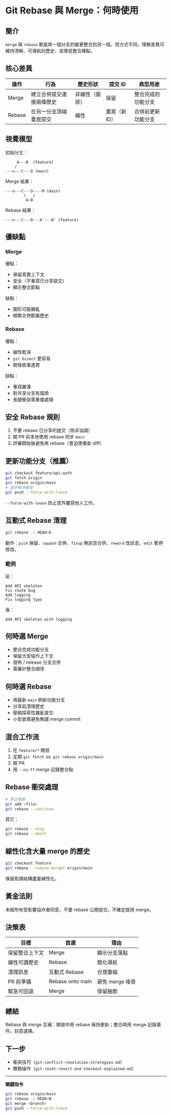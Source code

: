# Git Rebase 與 Merge：何時使用

## 簡介
`merge` 與 `rebase` 都是將一個分支的變更整合到另一個，但方式不同。理解差異可維持清晰、可導航的歷史，並降低整合痛點。

## 核心差異
| 操作 | 行為 | 歷史形狀 | 提交 ID | 典型用途 |
|------|------|----------|---------|----------|
| Merge | 建立合併提交連接兩條歷史 | 非線性（圖狀） | 保留 | 整合完成的功能分支 |
| Rebase | 在另一分支頂端重放提交 | 線性 | 重寫（新 ID） | 合併前更新功能分支 |

## 視覺模型
初始分叉：
```
     A---B  (feature)
    /
---o---C---D (main)
```
Merge 結果：
```
---o---C---D----M (main)
        \   /
         A-B
```
Rebase 結果：
```
---o---C---D---A'---B' (feature)
```

## 優缺點
### Merge
優點：
- 保留真實上下文
- 安全（不重寫已分享提交）
- 顯示整合節點

缺點：
- 圖形可能雜亂
- 頻繁合併膨脹歷史

### Rebase
優點：
- 線性乾淨
- `git bisect` 更容易
- 開發故事連貫

缺點：
- 重寫雜湊
- 對共享分支有風險
- 長鏈衝突需重複處理

## 安全 Rebase 規則
1. 不要 rebase 已分享的提交（除非協調）
2. 開 PR 前本地使用 rebase 同步 `main`
3. 評審開始後避免再 rebase（會迫使重新 diff）

## 更新功能分支（推薦）
```bash
git checkout feature/api-auth
git fetch origin
git rebase origin/main
# 逐步解決衝突
git push --force-with-lease
```
`--force-with-lease` 防止意外覆寫他人工作。

## 互動式 Rebase 清理
```bash
git rebase -i HEAD~6
```
動作：`pick` 保留、`squash` 合併、`fixup` 無訊息合併、`reword` 改訊息、`edit` 暫停修改。

### 範例
前：
```
Add API skeleton
Fix route bug
Add logging
Fix logging typo
```
後：
```
Add API skeleton with logging
```

## 何時選 Merge
- 整合完成功能分支
- 保留大型協作上下文
- 發佈 / release 分支合併
- 需審計整合順序

## 何時選 Rebase
- 用最新 `main` 刷新功能分支
- 分享前清理歷史
- 壓縮探索性雜亂提交
- 小型倉庫避免無謂 merge commit

## 混合工作流
1. 在 `feature/*` 開發
2. 定期 `git fetch && git rebase origin/main`
3. 開 PR
4. 用 `--no-ff` merge 記錄整合點

## Rebase 衝突處理
```bash
# 修正檔案
git add <file>
git rebase --continue
```
其它：
```bash
git rebase --skip
git rebase --abort
```

## 線性化含大量 merge 的歷史
```bash
git checkout feature
git rebase --rebase-merges origin/main
```
保留拓撲結構盡量線性化。

## 黃金法則
未經所有受影響協作者同意，不要 rebase 公開提交。不確定就用 merge。

## 決策表
| 目標 | 首選 | 理由 |
|------|------|------|
| 保留整合上下文 | Merge | 顯示分支落點 |
| 線性可讀歷史 | Rebase | 簡化導航 |
| 清理訊息 | 互動式 Rebase | 合理重組 |
| PR 前準備 | Rebase onto main | 避免 merge 噪音 |
| 緊急可回退 | Merge | 保留細節 |

## 總結
Rebase 與 merge 互補：開發中用 rebase 保持更新；整合時用 merge 記錄事件。刻意選擇。

## 下一步
- 衝突技巧（`git-conflict-resolution-strategies.md`）
- 撤銷操作（`git-reset-revert-and-checkout-explained.md`）

---
**關鍵指令**
```bash
git rebase origin/main
git rebase -i HEAD~N
git merge <branch>
git push --force-with-lease
```
